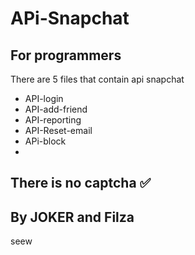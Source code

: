 # APi-Snapchat
For programmers
-
There are 5 files that contain api snapchat
- API-login 
- API-add-friend
- API-reporting
- API-Reset-email
- APi-block
-
There is no captcha ✅
-
By JOKER and Filza
-
seew
